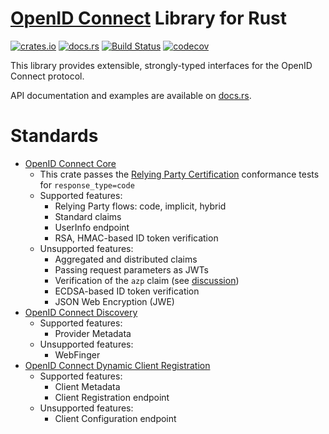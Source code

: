 # [OpenID Connect](https://openid.net/specs/openid-connect-core-1_0.html) Library for Rust

[![crates.io](https://img.shields.io/crates/v/openidconnect.svg)](https://crates.io/crates/openidconnect)
[![docs.rs](https://docs.rs/openidconnect/badge.svg)](https://docs.rs/openidconnect)
[![Build Status](https://travis-ci.org/ramosbugs/openidconnect-rs.svg?branch=main)](https://travis-ci.org/ramosbugs/openidconnect-rs)
[![codecov](https://codecov.io/gh/ramosbugs/openidconnect-rs/branch/main/graph/badge.svg)](https://codecov.io/gh/ramosbugs/openidconnect-rs)


This library provides extensible, strongly-typed interfaces for the OpenID Connect protocol.

API documentation and examples are available on [docs.rs](https://docs.rs/openidconnect).

# Standards

* [OpenID Connect Core](https://openid.net/specs/openid-connect-core-1_0.html)
  * This crate passes the
    [Relying Party Certification](https://rp.certification.openid.net:8080/list?profile=C)
    conformance tests for `response_type=code`
  * Supported features:
    * Relying Party flows: code, implicit, hybrid
    * Standard claims
    * UserInfo endpoint
    * RSA, HMAC-based ID token verification
  * Unsupported features:
    * Aggregated and distributed claims
    * Passing request parameters as JWTs
    * Verification of the `azp` claim (see [discussion](https://bitbucket.org/openid/connect/issues/973/))
    * ECDSA-based ID token verification
    * JSON Web Encryption (JWE)
* [OpenID Connect Discovery](https://openid.net/specs/openid-connect-discovery-1_0.html)
  * Supported features:
    * Provider Metadata
  * Unsupported features:
    * WebFinger
* [OpenID Connect Dynamic Client Registration](https://openid.net/specs/openid-connect-registration-1_0.html)
  * Supported features:
    * Client Metadata
    * Client Registration endpoint
  * Unsupported features:
    * Client Configuration endpoint
